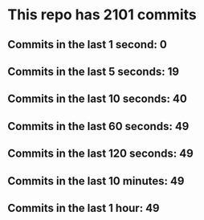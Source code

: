 # This repo has 2101 commits

## Commits in the last 1 second: 0
## Commits in the last 5 seconds: 19
## Commits in the last 10 seconds: 40
## Commits in the last 60 seconds: 49
## Commits in the last 120 seconds: 49
## Commits in the last 10 minutes: 49
## Commits in the last 1 hour: 49
